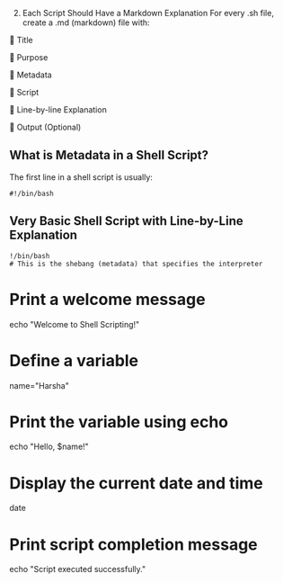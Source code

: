 


2. Each Script Should Have a Markdown Explanation
For every .sh file, create a .md (markdown) file with:

🔹 Title

🔹 Purpose

🔹 Metadata

🔹 Script

🔹 Line-by-line Explanation

🔹 Output (Optional)
##  What is Metadata in a Shell Script?

The first line in a shell script is usually:

    #!/bin/bash


## Very Basic Shell Script with Line-by-Line Explanation

    
    !/bin/bash
    # This is the shebang (metadata) that specifies the interpreter

# Print a welcome message
echo "Welcome to Shell Scripting!"

# Define a variable
name="Harsha"

# Print the variable using echo
echo "Hello, $name!"

# Display the current date and time
date

# Print script completion message
echo "Script executed successfully."
